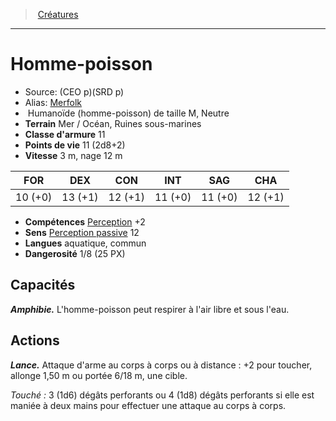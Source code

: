 ﻿> [Créatures](hd_monsters.md)

---

# Homme-poisson

- Source: (CEO p)(SRD p)
- Alias: [Merfolk](srd_monsters_merfolk.md)
-  Humanoïde (homme-poisson) de taille M, Neutre
- **Terrain** Mer / Océan, Ruines sous-marines
- **Classe d'armure** 11
- **Points de vie** 11 (2d8+2)
- **Vitesse** 3 m, nage 12 m

|FOR|DEX|CON|INT|SAG|CHA|
|---|---|---|---|---|---|
|10 (+0)|13 (+1)|12 (+1)|11 (+0)|11 (+0)|12 (+1)|

- **Compétences** [Perception](hd_abilities_wisdom_perception.md) +2
- **Sens** [Perception passive](hd_abilities_dexterity_perception_passive.md) 12
- **Langues** aquatique, commun
- **Dangerosité** 1/8 (25 PX)

## Capacités

**_Amphibie._** L'homme-poisson peut respirer à l'air libre et sous l'eau.

## Actions

**_Lance._** Attaque d'arme au corps à corps ou à distance : +2 pour toucher, allonge 1,50 m ou portée 6/18 m, une cible.

_Touché :_ 3 (1d6) dégâts perforants ou 4 (1d8) dégâts perforants si elle est maniée à deux mains pour effectuer une attaque au corps à corps.

